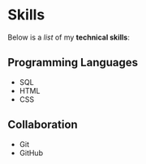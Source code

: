 # Skills

Below is a _list_ of my **technical skills**:

## Programming Languages
- SQL
- HTML
- CSS

## Collaboration
- Git
- GitHub
